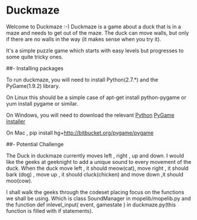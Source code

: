 Duckmaze
========
Welcome to Duckmaze :-)
Duckmaze is a game about a duck that is in a maze and needs to get out of the maze. The duck can move walls, but only if there are no walls in the way (it makes sense when you try it).

It's a simple puzzle game which starts with easy levels but progresses to some quite tricky ones.

##- Installing packages

To run duckmaze, you will need to install Python(2.7.*) and the PyGame(1.9.2) library. 

On Linux this should be a simple case of apt-get install python-pygame or yum install pygame or similar.

On Windows, you will need to download the relevant [Python](https://www.python.org/download/releases/2.7/) [PyGame installer](http://www.lfd.uci.edu/~gohlke/pythonlibs/#pygame)

On Mac , pip install hg+http://bitbucket.org/pygame/pygame

##- Potential Challenge

The Duck in duckmaze currently moves left , right , up and down. I would like the geeks at geeknight to add a unique sound to every movement of the duck. When the duck move left , it should meow(cat), move right , it should bark (dog) , move up , it should cluck(chicken) and move down ,it should moo(cow).


I shall walk the geeks through the codeset placing focus on the functions we shall be using. Which is class SoundManager in mopelib/mopelib.py and the function def inlevel_input( event, gamestate ) in duckmaze.py(this function is filled with if statements).


